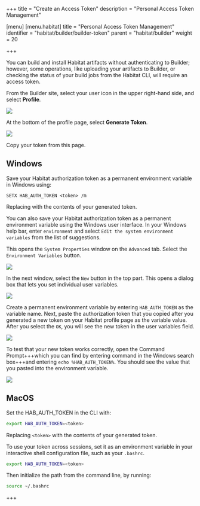 +++
title = "Create an Access Token"
description = "Personal Access Token Management"

[menu]
  [menu.habitat]
    title = "Personal Access Token Management"
    identifier = "habitat/builder/builder-token"
    parent = "habitat/builder"
    weight = 20

+++

You can build and install Habitat artifacts without authenticating to Builder; however, some operations, like uploading your artifacts to Builder, or checking the status of your build jobs from the Habitat CLI, will require an access token.

From the Builder site, select your user icon in the upper right-hand side, and select **Profile**.

<img src="/images/screenshots/profile.png">

At the bottom of the profile page, select **Generate Token**.

<img src="/images/screenshots/generate-token.png">

Copy your token from this page.

## Windows

Save your Habitat authorization token as a permanent environment variable in Windows using:

```PS
SETX HAB_AUTH_TOKEN <token> /m
```

Replacing <token> with the contents of your generated token.

You can also save your Habitat authorization token as a permanent environment variable using the Windows user interface. In your Windows help bar, enter `environment` and select `Edit the system environment variables` from the list of suggestions.

This opens the `System Properties` window on the `Advanced` tab. Select the `Environment Variables` button.

<img src='/images/screenshots/environment_variable.png'>

In the next window, select the `New` button in the top part. This opens a dialog box that lets you set individual user variables.

<img src='/images/screenshots/environment_variable_new.png'>

Create a permanent environment variable by entering `HAB_AUTH_TOKEN` as the variable name. Next, paste the authorization token that you copied after you generated a new token on your Habitat profile page as the variable value. After you select the `OK`, you will see the new token in the user variables field.

<img src='/images/screenshots/environment_variable_new_var.png'>

To test that your new token works correctly, open the Command Prompt+++which you can find by entering command in the Windows search box+++and entering `echo %HAB_AUTH_TOKEN%`. You should see the value that you pasted into the environment variable.

<img src='/images/screenshots/environment_variable_set.png'>

## MacOS

Set the HAB_AUTH_TOKEN in the CLI with:

```bash
export HAB_AUTH_TOKEN=<token>
```

Replacing `<token>` with the contents of your generated token.

To use your token across sessions, set it as an environment variable in your interactive shell configuration file, such as your `.bashrc`.

```bash
export HAB_AUTH_TOKEN=<token>
```

Then initialize the path from the command line, by running:

```bash
source ~/.bashrc
```

+++
